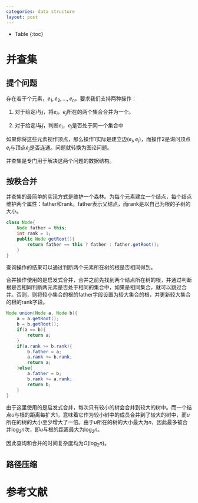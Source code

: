 ```yaml
---
categories: data structure
layout: post
---
```


- Table
{:toc}
# 并查集

## 提个问题

存在若干个元素，$e_1,e_2,\ldots,e_n$。要求我们支持两种操作：

1. 对于给定$i$与$j$，将$e_i$，$e_j$所在的两个集合合并为一个。

2. 对于给定$i$与$j$，判断$e_i$，$e_j$是否处于同一个集合中

如果你将这些元素视作顶点，那么操作1实际是建立边$(e_i, e_j)$，而操作2是询问顶点$e_i$与顶点$e_j$是否连通。问题就转换为图论问题。



并查集是专门用于解决这两个问题的数据结构。

## 按秩合并

并查集的最简单的实现方式是维护一个森林。为每个元素建立一个结点，每个结点维护两个属性：father和rank。father表示父结点，而rank是以自己为根的子树的大小。

```java
class Node{
    Node father = this;
    int rank = 1;
    public Node getRoot(){
        return father == this ? father : father.getRoot();
    }
}
```

查询操作的结果可以通过判断两个元素所在树的根是否相同得到。

合并操作使用的是启发式合并，合并之前先找到两个结点所在树的根，并通过判断根是否相同判断两元素是否处于相同的集合中，如果是相同集合，就可以跳过合并。否则，则将较小集合的根的father字段设置为较大集合的根，并更新较大集合的根的rank字段。

```java
Node union(Node a, Node b){
    a = a.getRoot();
    b = b.getRoot();
    if(a == b){
        return a;
    }
    if(a.rank >= b.rank){
        b.father = a;
        a.rank += b.rank;
        return a;
    }else{
        a.father = b;
        b.rank += a.rank;
        return b;
    }
}
```

由于这里使用的是启发式合并，每次只有较小的树会合并到较大的树中。而一个结点$u$与根的距离每扩大1，意味着它作为较小树中的成员合并到了较大的树中，而$u$所在的树的大小至少增大了一倍。由于$u$所在的树的大小最大为$n$，因此最多被合并$\log_2n$次，即$u$与根的距离最大为$\log_2n$。

因此查询和合并的时间复杂度均为$O(\log_2n)$。

## 路径压缩



# 参考文献

